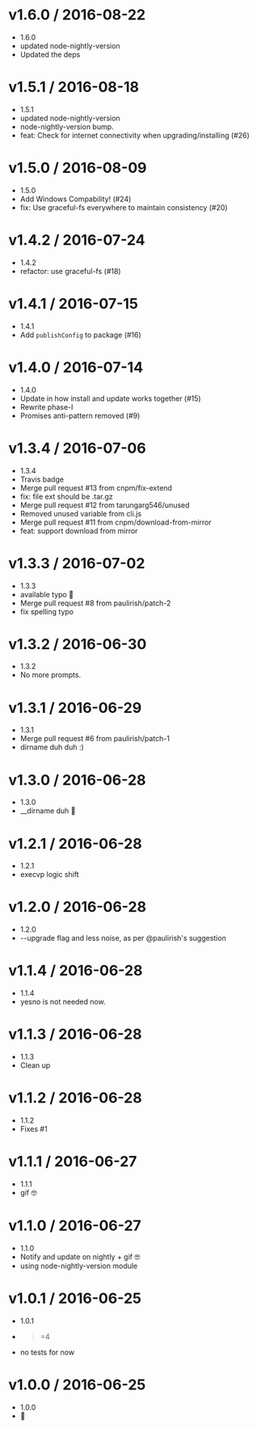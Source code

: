 v1.6.0 / 2016-08-22
===================

  * 1.6.0
  * updated node-nightly-version
  * Updated the deps

v1.5.1 / 2016-08-18
===================

  * 1.5.1
  * updated node-nightly-version
  * node-nightly-version bump.
  * feat: Check for internet connectivity when upgrading/installing (#26)

v1.5.0 / 2016-08-09
===================

  * 1.5.0
  * Add Windows Compability! (#24)
  * fix: Use graceful-fs everywhere to maintain consistency (#20)

v1.4.2 / 2016-07-24
===================

  * 1.4.2
  * refactor: use graceful-fs (#18)

v1.4.1 / 2016-07-15
===================

  * 1.4.1
  * Add `publishConfig` to package (#16)

v1.4.0 / 2016-07-14
===================

  * 1.4.0
  * Update in how install and update works together (#15)
  * Rewrite phase-I
  * Promises anti-pattern removed (#9)

v1.3.4 / 2016-07-06
===================

  * 1.3.4
  * Travis badge
  * Merge pull request #13 from cnpm/fix-extend
  * fix: file ext should be .tar.gz
  * Merge pull request #12 from tarungarg546/unused
  * Removed unused variable from cli.js
  * Merge pull request #11 from cnpm/download-from-mirror
  * feat: support download from mirror

v1.3.3 / 2016-07-02
===================

  * 1.3.3
  * available typo :cactus:
  * Merge pull request #8 from paulirish/patch-2
  * fix spelling typo

v1.3.2 / 2016-06-30
===================

  * 1.3.2
  * No more prompts.

v1.3.1 / 2016-06-29
===================

  * 1.3.1
  * Merge pull request #6 from paulirish/patch-1
  * dirname duh duh :)

v1.3.0 / 2016-06-28
===================

  * 1.3.0
  * __dirname duh 💩

v1.2.1 / 2016-06-28
===================

  * 1.2.1
  * execvp logic shift

v1.2.0 / 2016-06-28
===================

  * 1.2.0
  * --upgrade flag and less noise, as per @paulirish's suggestion

v1.1.4 / 2016-06-28
===================

  * 1.1.4
  * yesno is not needed now.

v1.1.3 / 2016-06-28
===================

  * 1.1.3
  * Clean up

v1.1.2 / 2016-06-28
===================

  * 1.1.2
  * Fixes #1

v1.1.1 / 2016-06-27
===================

  * 1.1.1
  * gif 🤓

v1.1.0 / 2016-06-27
===================

  * 1.1.0
  * Notify and update on nightly + gif 🤓
  * using node-nightly-version module

v1.0.1 / 2016-06-25
===================

  * 1.0.1
  * >=4
  * no tests for now

v1.0.0 / 2016-06-25
===================

  * 1.0.0
  * 🐜
